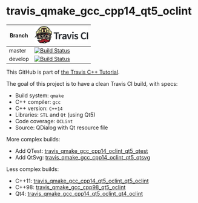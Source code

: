 # travis_qmake_gcc_cpp14_qt5_oclint

Branch|[![Travis CI logo](TravisCI.png)](https://travis-ci.org)
---|---
master|[![Build Status](https://travis-ci.org/richelbilderbeek/travis_qmake_gcc_cpp14_qt5_oclint.svg?branch=master)](https://travis-ci.org/richelbilderbeek/travis_qmake_gcc_cpp14_qt5_oclint)
develop|[![Build Status](https://travis-ci.org/richelbilderbeek/travis_qmake_gcc_cpp14_qt5_oclint.svg?branch=develop)](https://travis-ci.org/richelbilderbeek/travis_qmake_gcc_cpp14_qt5_oclint)

This GitHub is part of [the Travis C++ Tutorial](https://github.com/richelbilderbeek/travis_cpp_tutorial).

The goal of this project is to have a clean Travis CI build, with specs:
 * Build system: `qmake`
 * C++ compiler: `gcc`
 * C++ version: `C++14`
 * Libraries: `STL` and `Qt` (using Qt5)
 * Code coverage: `OCLint`
 * Source: QDialog with Qt resource file

More complex builds:
 * Add QTest: [travis_qmake_gcc_cpp14_oclint_qt5_qtest](https://www.github.com/richelbilderbeek/travis_qmake_gcc_cpp14_oclint_qt5_qtest)
 * Add QtSvg: [travis_qmake_gcc_cpp14_oclint_qt5_qtsvg](https://www.github.com/richelbilderbeek/travis_qmake_gcc_cpp14_oclint_qt5_qtsvg)

Less complex builds:
 * C++11: [travis_qmake_gcc_cpp14_qt5_oclint_qt5_oclint](https://www.github.com/richelbilderbeek/travis_qmake_gcc_cpp14_qt5_oclint_qt5_oclint)
 * C++98: [travis_qmake_gcc_cpp98_qt5_oclint](https://www.github.com/richelbilderbeek/travis_qmake_gcc_cpp98_qt5_oclint)
 * Qt4: [travis_qmake_gcc_cpp14_qt5_oclint_qt4_oclint](https://www.github.com/richelbilderbeek/travis_qmake_gcc_cpp14_qt5_oclint_qt4_oclint)
